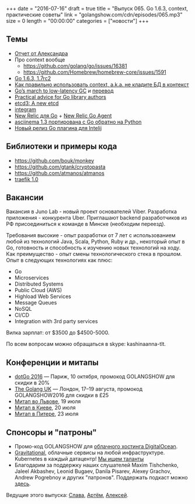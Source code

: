 +++
date = "2016-07-16"
draft = true
title = "Выпуск 065. Go 1.6.3, context, практические советы"
link = "golangshow.com/cdn/episodes/065.mp3"
size = 0
length = "00:00:00"
categories = ["новости"]
+++

## Темы

- [Отчет от Александра](https://github.com/LK4D4/report/blob/master/reports/golang-jul14.md)
- Про context вообще
  - https://github.com/golang/go/issues/16381
  - https://github.com/Homebrew/homebrew-core/issues/1591
- [Go 1.6.3, 1.7rc2](https://groups.google.com/d/topic/golang-announce/7JTsd70ZAT0/discussion)
- [Как правильно использовать context, a.k.a. не кладите БД в контекст](https://peter.bourgon.org/blog/2016/07/11/context.html)
- [Go’s march to low-latency GC](https://blog.twitch.tv/gos-march-to-low-latency-gc-a6fa96f06eb7 ) и [перевод](https://habrahabr.ru/company/mailru/blog/305614/)
- [Practical advice for Go library authors](http://go-talks.appspot.com/github.com/cep21/go-talks/practical-advice-for-go-library-authors.slide)
- [etcd3: A new etcd](https://coreos.com/blog/etcd3-a-new-etcd.html)
- [integram](https://integram.org)
- [New Relic для Go](https://newrelic.com/golang) + [New Relic Go Agent](https://github.com/newrelic/go-agent)
- [asciinema 1.3 портирована с Go обратно на Python](http://blog.asciinema.org/post/and-now-for-something-completely-different/)
- [Новый релиз Go плагина для Intelij](http://go-ide.com/alpha/0.11.1682/)


## Библиотеки и примеры кода

- https://github.com/bouk/monkey
- https://github.com/gtank/cryptopasta
- https://github.com/atmanos/atmanos
- [traefik 1.0](https://blog.containo.us/traefik-1-0-0-reblochon-is-out-e6fca002284d)

## Вакансии

Вакансия в Juno Lab - новый проект основателей Viber. Разработка приложения - конкурента Uber. Приглашают backend разработчиков из РФ присоединиться к команде в Минске (необходим переезд).

Требования высокие - опыт разработки  от 7 лет с использованием любой из технологий Java, Scala, Python, Ruby и др., некоторый опыт в Go,  готовность и способность к изучению новых технологий  на ходу.  Как преимущество  - опыт смены технологического стека в прошлом.  Опыт в следующих технологиях как плюс:

- Go
- Microservices
- Distributed Systems
- Public Cloud (AWS)
- Highload Web Services
- Message Queues
- NoSQL
- CI/CD
- Integration with 3rd party services

Вилка зарплат: от $3500 до $4500-5000.

По всем вопросам можно обращаться в skype: kashinaanna-tlt.


## Конференции и митапы
- [dotGo 2016](http://www.dotgo.eu) — Париж, 10 октября, промокод GOLANGSHOW для скидки в 20%
- [The Golang UK](http://golanguk.com) — Лондон, 17–19 августа, промокод GOLANGSHOW2016 для скидки в £25
- [Митап во Львове](https://www.facebook.com/groups/GolangUA/), 19 июля
- [Митап в Киеве](http://www.meetup.com/uagolang/events/232472173/), 20 июля
- [Митап в Питере](http://www.meetup.com/Golang-Peter/events/232560463/), 23 июля

## Спонсоры и "патроны"
- Промо-код GOLANGSHOW для [облачного хостинга DigitalOcean](https://www.digitalocean.com/?utm_campaign=golangshow&utm_medium=podcast&refcode=63eedb038a3e).
- [Gravitational](http://gravitational.com), облачные сервисы на любой инфраструктуре. Kubernetes в каждый датацентр! [Мы ищем таланты](https://github.com/gravitational/careers)
- Благодарим за поддержку наших слушателей Maxim Tishchenko, Jaleel Akbashev, Leonid Bugaev, Danila Pisarev, Alexey Grachov, Andrew Pogrebnoy и других "патронов". Поддержать подкаст можно [здесь](https://www.patreon.com/golangshow).

Ведущие этого выпуска: [Слава](https://twitter.com/m0sth8), [Артём](https://twitter.com/miolini), [Алексей](https://twitter.com/paaleksey).
